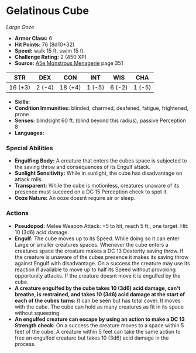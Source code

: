 # Gelatinous Cube

*Large* *Ooze*

- **Armor Class:** 6
- **Hit Points:** 76 (8d10+32)
- **Speed:** walk 15 ft. swim 15 ft.
- **Challenge Rating:** 2 (450 XP)
- **Source:** [A5e Monstrous Menagerie](https://enpublishingrpg.com/products/level-up-monstrous-menagerie-a5e) page 351

| STR | DEX | CON | INT | WIS | CHA |
| --- | --- | --- | --- | --- | --- |
| 16 (+3) | 2 (-4) | 18 (+4) | 1 (-5) | 6 (-2) | 1 (-5) |

- **Skills:** 
- **Condition Immunities:** blinded, charmed, deafened, fatigue, frightened, prone
- **Senses:** blindsight 60 ft. (blind beyond this radius), passive Perception 8
- **Languages:** 

### Special Abilities

- **Engulfing Body:** A creature that enters the cubes space is subjected to the saving throw and consequences of its Engulf attack.
- **Sunlight Sensitivity:** While in sunlight, the cube has disadvantage on attack rolls.
- **Transparent:** While the cube is motionless, creatures unaware of its presence must succeed on a DC 15 Perception check to spot it.
- **Ooze Nature:** An ooze doesnt require air or sleep.

### Actions

- **Pseudopod:** Melee Weapon Attack: +5 to hit, reach 5 ft., one target. Hit: 10 (3d6) acid damage.
- **Engulf:** The cube moves up to its Speed. While doing so  it can enter Large or smaller creatures spaces. Whenever the cube enters a creatures space  the creature makes a DC 13 Dexterity saving throw. If the creature is unaware of the cubes presence  it makes its saving throw against Engulf with disadvantage. On a success  the creature may use its reaction  if available  to move up to half its Speed without provoking opportunity attacks. If the creature doesnt move  it is engulfed by the cube.
- **A creature engulfed by the cube takes 10 (3d6) acid damage, can't breathe, is restrained, and takes 10 (3d6) acid damage at the start of each of the cubes turns:** It can be seen but has total cover. It moves with the cube. The cube can hold as many creatures as fit in its space without squeezing.
- **An engulfed creature can escape by using an action to make a DC 13 Strength check:** On a success  the creature moves to a space within 5 feet of the cube. A creature within 5 feet can take the same action to free an engulfed creature  but takes 10 (3d6) acid damage in the process.


